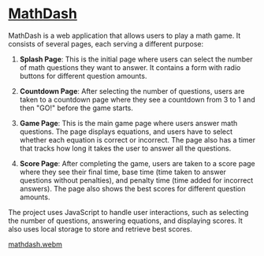 # [MathDash](https://mathdash.vercel.app/)
MathDash is a web application that allows users to play a math game. It consists of several pages, each serving a different purpose:

1. **Splash Page**: This is the initial page where users can select the number of math questions they want to answer. It contains a form with radio buttons for different question amounts.

2. **Countdown Page**: After selecting the number of questions, users are taken to a countdown page where they see a countdown from 3 to 1 and then "GO!" before the game starts.

3. **Game Page**: This is the main game page where users answer math questions. The page displays equations, and users have to select whether each equation is correct or incorrect. The page also has a timer that tracks how long it takes the user to answer all the questions.

4. **Score Page**: After completing the game, users are taken to a score page where they see their final time, base time (time taken to answer questions without penalties), and penalty time (time added for incorrect answers). The page also shows the best scores for different question amounts.

The project uses JavaScript to handle user interactions, such as selecting the number of questions, answering equations, and displaying scores. It also uses local storage to store and retrieve best scores.

[mathdash.webm](https://github.com/VitaliPri/MathDash/assets/101225909/32af697f-911c-4d6f-af69-204d1334f7b0)
